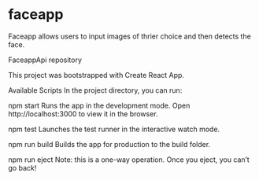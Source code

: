 # faceapp
Faceapp allows users to input images of thrier choice and then detects the face.


FaceappApi repository

This project was bootstrapped with Create React App.

Available Scripts
In the project directory, you can run:

npm start
Runs the app in the development mode.
Open http://localhost:3000 to view it in the browser.

npm test
Launches the test runner in the interactive watch mode.

npm run build
Builds the app for production to the build folder.

npm run eject
Note: this is a one-way operation. Once you eject, you can’t go back!
